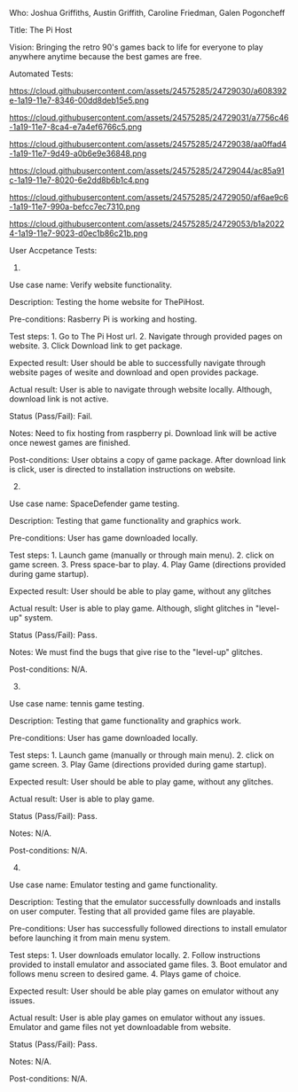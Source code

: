 Who: Joshua Griffiths, Austin Griffith, Caroline Friedman, Galen Pogoncheff

Title: The Pi Host

Vision: Bringing the retro 90's games back to life for everyone to play anywhere anytime because the best games are free.

Automated Tests:

https://cloud.githubusercontent.com/assets/24575285/24729030/a608392e-1a19-11e7-8346-00dd8deb15e5.png

https://cloud.githubusercontent.com/assets/24575285/24729031/a7756c46-1a19-11e7-8ca4-e7a4ef6766c5.png

https://cloud.githubusercontent.com/assets/24575285/24729038/aa0ffad4-1a19-11e7-9d49-a0b6e9e36848.png

https://cloud.githubusercontent.com/assets/24575285/24729044/ac85a91c-1a19-11e7-8020-6e2dd8b6b1c4.png

https://cloud.githubusercontent.com/assets/24575285/24729050/af6ae9c6-1a19-11e7-990a-befcc7ec7310.png

https://cloud.githubusercontent.com/assets/24575285/24729053/b1a20224-1a19-11e7-9023-d0ec1b86c21b.png

User Accpetance Tests:

1)
Use case name:
    Verify website functionality.
    
Description:
    Testing the home website for ThePiHost.
    
Pre-conditions:
    Rasberry Pi is working and hosting.
    
Test steps:
    1. Go to The Pi Host url.
    2. Navigate through provided pages on website.
    3. Click Download link to get package.
    
Expected result:
    User should be able to successfully navigate through website pages of wesite and download and open provides package.
    
Actual result:
    User is able to navigate through website locally. Although, download link is not active.
    
Status (Pass/Fail):
    Fail.
    
Notes:
    Need to fix hosting from raspberry pi.
    Download link will be active once newest games are finished.
    
Post-conditions:
    User obtains a copy of game package.
    After download link is click, user is directed to installation instructions on website.
   
   
2)
Use case name:
    SpaceDefender game testing.
    
Description:
    Testing that game functionality and graphics work.
    
Pre-conditions:
    User has game downloaded locally.
    
Test steps:
    1. Launch game (manually or through main menu).
    2. click on game screen.
    3. Press space-bar to play.
    4. Play Game (directions provided during game startup).
    
Expected result:
    User should be able to play game, without any glitches
    
Actual result:
    User is able to play game.  Although, slight glitches in "level-up" system.
    
Status (Pass/Fail):
    Pass.
    
Notes:
    We must find the bugs that give rise to the "level-up" glitches.
    
Post-conditions:
    N/A.
    
3)
Use case name:
    tennis game testing.
    
Description:
    Testing that game functionality and graphics work.
    
Pre-conditions:
    User has game downloaded locally.
    
Test steps:
    1. Launch game (manually or through main menu).
    2. click on game screen.
    3. Play Game (directions provided during game startup).
    
Expected result:
    User should be able to play game, without any glitches.
    
Actual result:
    User is able to play game.
    
Status (Pass/Fail):
    Pass.
    
Notes:
    N/A.
    
Post-conditions:
    N/A.
    
    
4)
Use case name:
    Emulator testing and game functionality.
    
Description:
    Testing that the emulator successfully downloads and installs on user computer.  Testing that all provided game files are playable.
    
Pre-conditions:
    User has successfully followed directions to install emulator before launching it from main menu system.
    
Test steps:
    1. User downloads emulator locally.
    2. Follow instructions provided to install emulator and associated game files.
    3. Boot emulator and follows menu screen to desired game.
    4. Plays game of choice.
    
Expected result:
    User should be able play games on emulator without any issues.
    
Actual result:
    User is able play games on emulator without any issues.
    Emulator and game files not yet downloadable from website.
    
Status (Pass/Fail):
    Pass.
    
Notes:
    N/A.
    
Post-conditions:
    N/A.
